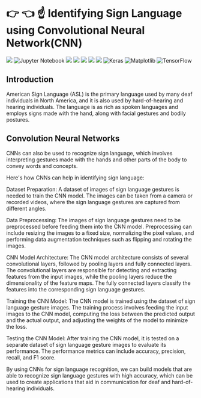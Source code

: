  # :point_right: :point_left: :point_up:  Identifying Sign Language using Convolutional Neural Network(CNN) 
 

[![](https://img.shields.io/badge/Python-FFD43B?style=for-the-badge&logo=python&logoColor=darkgreen)](https://www.python.org) 
![Jupyter Notebook](https://img.shields.io/badge/jupyter-%23FA0F00.svg?style=for-the-badge&logo=jupyter&logoColor=white)
[![](https://img.shields.io/badge/scikit_learn-F7931E?style=for-the-badge&logo=scikit-learn&logoColor=white)](https://scikit-learn.org/stable/)
[![](https://img.shields.io/badge/SciPy-654FF0?style=for-the-badge&logo=SciPy&logoColor=white)](https://www.scipy.org)
[![](https://img.shields.io/badge/Numpy-777BB4?style=for-the-badge&logo=numpy&logoColor=white)](https://numpy.org) 
[![](https://img.shields.io/badge/Pandas-2C2D72?style=for-the-badge&logo=pandas&logoColor=white)](https://pandas.pydata.org) 
[![](https://img.shields.io/badge/conda-342B029.svg?&style=for-the-badge&logo=anaconda&logoColor=white)](https://www.anaconda.com)
![Keras](https://img.shields.io/badge/Keras-%23D00000.svg?style=for-the-badge&logo=Keras&logoColor=white)
![Matplotlib](https://img.shields.io/badge/Matplotlib-%23ffffff.svg?style=for-the-badge&logo=Matplotlib&logoColor=black)
![TensorFlow](https://img.shields.io/badge/TensorFlow-%23FF6F00.svg?style=for-the-badge&logo=TensorFlow&logoColor=white)

## Introduction

American Sign Language (ASL) is the primary language used by many deaf individuals in North America, and it is also used by hard-of-hearing and hearing individuals. 
The language is as rich as spoken languages and employs signs made with the hand, along with facial gestures and bodily postures.

## Convolution Neural Networks

CNNs can also be used to recognize sign language, which involves interpreting gestures made with the hands and other parts of the body to convey words and concepts.

Here's how CNNs can help in identifying sign language:

Dataset Preparation: A dataset of images of sign language gestures is needed to train the CNN model. The images can be taken from a camera or recorded videos, where the sign language gestures are captured from different angles.

Data Preprocessing: The images of sign language gestures need to be preprocessed before feeding them into the CNN model. Preprocessing can include resizing the images to a fixed size, normalizing the pixel values, and performing data augmentation techniques such as flipping and rotating the images.

CNN Model Architecture: The CNN model architecture consists of several convolutional layers, followed by pooling layers and fully connected layers. The convolutional layers are responsible for detecting and extracting features from the input images, while the pooling layers reduce the dimensionality of the feature maps. The fully connected layers classify the features into the corresponding sign language gestures.

Training the CNN Model: The CNN model is trained using the dataset of sign language gesture images. The training process involves feeding the input images to the CNN model, computing the loss between the predicted output and the actual output, and adjusting the weights of the model to minimize the loss.

Testing the CNN Model: After training the CNN model, it is tested on a separate dataset of sign language gesture images to evaluate its performance. The performance metrics can include accuracy, precision, recall, and F1 score.

By using CNNs for sign language recognition, we can build models that are able to recognize sign language gestures with high accuracy, which can be used to create applications that aid in communication for deaf and hard-of-hearing individuals.


